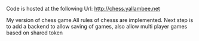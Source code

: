Code is hosted at the following Url:
http://chess.yallambee.net

My version of chess game.All rules of chesss are implemented.
Next step is to add a backend to allow saving of games, also allow multi player games based on shared token


